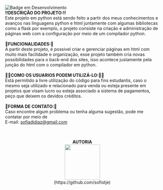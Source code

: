 ![Badge em Desenvolvimento](http://img.shields.io/static/v1?label=STATUS&message=EM%20DESENVOLVIMENTO&color=GREEN&style=for-the-badge)
<br><b>‼DESCRIÇÃO DO PROJETO:‼</b><br>
Este projeto em python está sendo feito a partir dos meus conhecimentos e avanços nas linguagens python e html juntamente com algumas bibliotecas como a flask por exemplo, o projeto consiste na criação e administração de páginas web com a configuração por meio de um compilador python.
<br><br><b>🚧FUNCIONALIDADES:🚧</b><br>
A partir deste projeto, é possivel criar e gerenciar páginas em html com muito mais facilidade e organização, esse projeto também cria novas possibilidades para o back-end dos sites, isso acontece justamente pela junção do html com o compilador em python.
<br><br><b>🙎‍♂️COMO OS USUARIOS PODEM UTILIZÁ-LO:🙎‍♀️</b><br>
Está permitido a livre utilização do código para fins estudantis, caso o mesmo seja utilizado e relacionado para venda ou esteja presente em projetos que visam lucro ou esteja associado a sistema de pagamentos, peço que deixem os devidos créditos.
<br><br><b>📩FORMA DE CONTATO:📧</b><br>
Caso encontre algum problema ou tenha alguma sugestão, pode me contatar por meio de
<br>E-mail: sofiadjdiaz@gmail.com<br>
<p align="center">
<br><br><b>AUTORIA</b><br>
<img src="https://encrypted-tbn0.gstatic.com/images?q=tbn:ANd9GcSk3foOLIFyywPZxD0tOaPCXnsND2mzflXeGQ&usqp=CAU" width=115><br>(https://github.com/sofistje)
</p>

